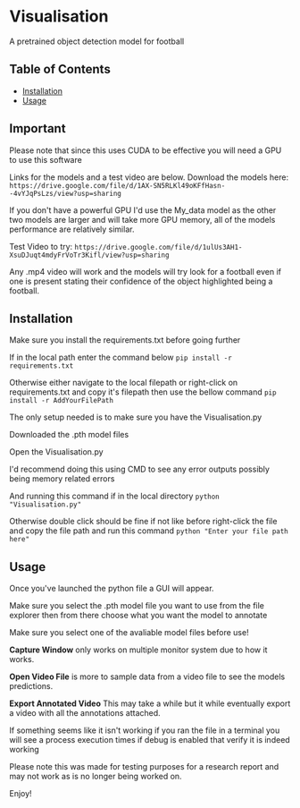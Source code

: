 # Visualisation

A pretrained object detection model for football 

## Table of Contents

- [Installation](#installation)
- [Usage](#usage)

## Important 
Please note that since this uses CUDA to be effective you will need a GPU to use this software

Links for the models and a test video are below.
Download the models here:
`https://drive.google.com/file/d/1AX-SN5RLKl49oKFfHasn--4vYJqPsLzs/view?usp=sharing`

If you don't have a powerful GPU I'd use the My_data model as the other two models are larger and will take more
GPU memory, all of the models performance are relatively similar.

Test Video to try:
`https://drive.google.com/file/d/1ulUs3AH1-XsuDJuqt4mdyFrVoTr3Kifl/view?usp=sharing`

Any .mp4 video will work and the models will try look for a football even if one is present
stating their confidence of the object highlighted being a football.



## Installation

Make sure you install the requirements.txt before going further

If in the local path enter the command below
`pip install -r requirements.txt`

Otherwise either navigate to the local filepath or right-click on requirements.txt and copy it's filepath then use the bellow command
`pip install -r AddYourFilePath`

The only setup needed is to make sure you have the Visualisation.py

Downloaded the .pth model files

Open the Visualisation.py

I'd recommend doing this using CMD to see any error outputs possibly being memory related errors

And running this command if in the local directory
`python "Visualisation.py"`

Otherwise double click should be fine if not like before right-click the file and copy the file path and run this command
`python "Enter your file path here"`

## Usage

Once you've launched the python file a GUI will appear.

Make sure you select the .pth model file you want to use from the file explorer then from there choose what you want the model to annotate

Make sure you select one of the avaliable model files before use!

**Capture Window** only works on multiple monitor system due to how it works.

**Open Video File** is more to sample data from a video file to see the models predictions.

**Export Annotated Video** This may take a while but it while eventually export a video with all the annotations attached.

If something seems like it isn't working if you ran the file in a terminal you will see a process execution times if debug is enabled that verify it is indeed working

Please note this was made for testing purposes for a research report and may not work as is no longer being worked on.

Enjoy!



